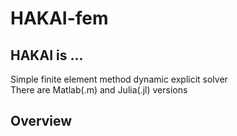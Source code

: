# HAKAI-fem
## HAKAI is ...  
Simple finite element method dynamic explicit solver  
There are Matlab(.m) and Julia(.jl) versions  

## Overview  

